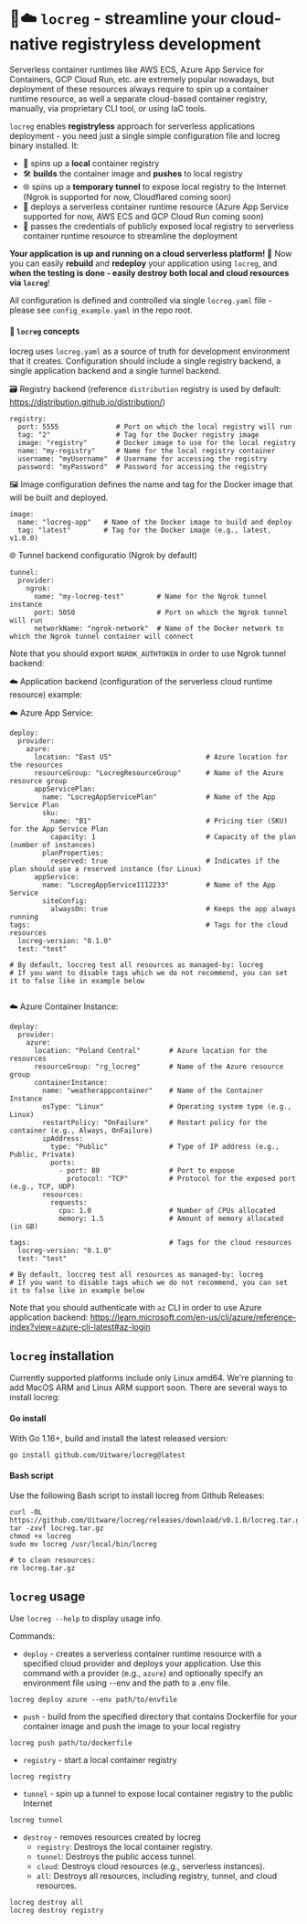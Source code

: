 # 🚀☁️ ```locreg``` - streamline your cloud-native registryless development 

Serverless container runtimes like AWS ECS, Azure App Service for Containers, GCP Cloud Run, etc. are extremely popular nowadays, but deployment of these resources always require to spin up a container runtime resource, as well a separate cloud-based container registry, manually, via proprietary CLI tool, or using IaC tools. 

```locreg``` enables **registryless** approach for serverless applications deployment - you need just a single simple configuration file and locreg binary installed. It: 

- 📍 spins up a **local** container registry
- 🛠️ **builds** the container image and **pushes** to local registry
- 🌐 spins up a **temporary tunnel** to expose local registry to the Internet (Ngrok is supported for now, Cloudflared coming soon)
- 🚀 deploys a serverless container runtime resource (Azure App Service supported for now, AWS ECS and GCP Cloud Run coming soon)
- 🔑 passes the credentials of publicly exposed local registry to serverless container runtime resource to streamline the deployment 

 **Your application is up and running on a cloud serverless platform! 🎉** Now you can easily **rebuild** and **redeploy** your application using ```locreg```, and **when the testing is done - easily destroy both local and cloud resources via ```locreg```**!

All configuration is defined and controlled via single ```locreg.yaml``` file - please see ```config_example.yaml``` in the repo root. 

#### 📄 ```locreg``` concepts

locreg uses ```locreg.yaml``` as a source of truth for development environment that it creates. Configuration should include a single registry backend, a single application backend and a single tunnel backend.

🗃️ Registry backend (reference ```distribution``` registry is used by default: https://distribution.github.io/distribution/)

```
registry:
  port: 5555              # Port on which the local registry will run
  tag: "2"                # Tag for the Docker registry image
  image: "registry"       # Docker image to use for the local registry
  name: "my-registry"     # Name for the local registry container
  username: "myUsername"  # Username for accessing the registry
  password: "myPassword"  # Password for accessing the registry
```

🖼️ Image configuration
defines the name and tag for the Docker image that will be built and deployed.

```
image:
  name: "locreg-app"   # Name of the Docker image to build and deploy
  tag: "latest"        # Tag for the Docker image (e.g., latest, v1.0.0)
```

🌐 Tunnel backend configuratio (Ngrok by default)

```
tunnel:
  provider:
    ngrok:
      name: "my-locreg-test"        # Name for the Ngrok tunnel instance
      port: 5050                    # Port on which the Ngrok tunnel will run
      networkName: "ngrok-network"  # Name of the Docker network to which the Ngrok tunnel container will connect

```

Note that you should export ```NGROK_AUTHTOKEN``` in order to use Ngrok tunnel backend: 


☁️ Application backend (configuration of the serverless cloud runtime resource) example: 

☁️ Azure App Service:

```
deploy:
  provider:
    azure:
      location: "East US"                       # Azure location for the resources
      resourceGroup: "LocregResourceGroup"      # Name of the Azure resource group
      appServicePlan:
        name: "LocregAppServicePlan"            # Name of the App Service Plan
        sku:
          name: "B1"                            # Pricing tier (SKU) for the App Service Plan
          capacity: 1                           # Capacity of the plan (number of instances)
        planProperties:
          reserved: true                        # Indicates if the plan should use a reserved instance (for Linux)
      appService:
        name: "LocregAppService1112233"         # Name of the App Service
        siteConfig:
          alwaysOn: true                        # Keeps the app always running
tags:                                           # Tags for the cloud resources                   
  locreg-version: "0.1.0"
  test: "test"

# By default, loccreg test all resources as managed-by: locreg
# If you want to disable tags which we do not recommend, you can set it to false like in example below


```

☁️ Azure Container Instance:

```
deploy:
  provider:
    azure:
      location: "Poland Central"       # Azure location for the resources
      resourceGroup: "rg_locreg"       # Name of the Azure resource group
      containerInstance:
        name: "weatherappcontainer"    # Name of the Container Instance
        osType: "Linux"                # Operating system type (e.g., Linux)
        restartPolicy: "OnFailure"     # Restart policy for the container (e.g., Always, OnFailure)
        ipAddress:
          type: "Public"               # Type of IP address (e.g., Public, Private)
          ports:
            - port: 80                 # Port to expose
              protocol: "TCP"          # Protocol for the exposed port (e.g., TCP, UDP)
        resources:
          requests:
            cpu: 1.0                   # Number of CPUs allocated
            memory: 1.5                # Amount of memory allocated (in GB)

tags:                                  # Tags for the cloud resources                   
  locreg-version: "0.1.0"
  test: "test"

# By default, loccreg test all resources as managed-by: locreg
# If you want to disable tags which we do not recommend, you can set it to false like in example below
```

Note that you should authenticate with ```az``` CLI in order to use Azure application backend: https://learn.microsoft.com/en-us/cli/azure/reference-index?view=azure-cli-latest#az-login


## ```locreg``` installation

Currently supported platforms include only Linux amd64. 
We're planning to add MacOS ARM and Linux ARM support soon.
There are several ways to install locreg:

#### Go install

With Go 1.16+, build and install the latest released version:

```go install github.com/Uitware/locreg@latest```

#### Bash script

Use the following Bash script to install locreg from Github Releases:

```
curl -OL https://github.com/Uitware/locreg/releases/download/v0.1.0/locreg.tar.gz
tar -zxvf locreg.tar.gz
chmod +x locreg
sudo mv locreg /usr/local/bin/locreg

# to clean resources: 
rm locreg.tar.gz
```

## ```locreg``` usage

Use ```locreg --help``` to display usage info.

Commands: 

- ```deploy``` - creates a serverless container runtime resource with a specified cloud provider and deploys your application. Use this command with a provider (e.g., `azure`) and optionally specify an environment file using --env and the path to a .env file.
```
locreg deploy azure --env path/to/envfile
```

- ```push``` - build from the specified directory that contains Dockerfile for your container image and push the image to your local registry
```
locreg push path/to/dockerfile
```
- ```registry``` - start a local container registry
```
locreg registry
```
- ```tunnel``` - spin up a tunnel to expose local container registry to the public Internet
```
locreg tunnel
```
- ```destroy``` - removes resources created by locreg
  - `registry`: Destroys the local container registry.
  - `tunnel`: Destroys the public access tunnel.
  - `cloud`: Destroys cloud resources (e.g., serverless instances).
  - `all`: Destroys all resources, including registry, tunnel, and cloud resources.
```  
locreg destroy all
locreg destroy registry
  ```
